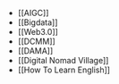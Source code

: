- [[AIGC]]
- [[Bigdata]]
- [[Web3.0]]
- [[DCMM]]
- [[DAMA]]
- [[Digital Nomad Village]]
- [[How To Learn English]]